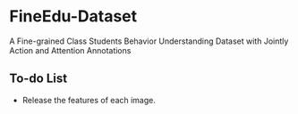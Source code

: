 # FineEdu-Dataset
 A Fine-grained Class Students Behavior Understanding Dataset with Jointly Action and Attention Annotations

## To-do List
* Release the features of each image.
